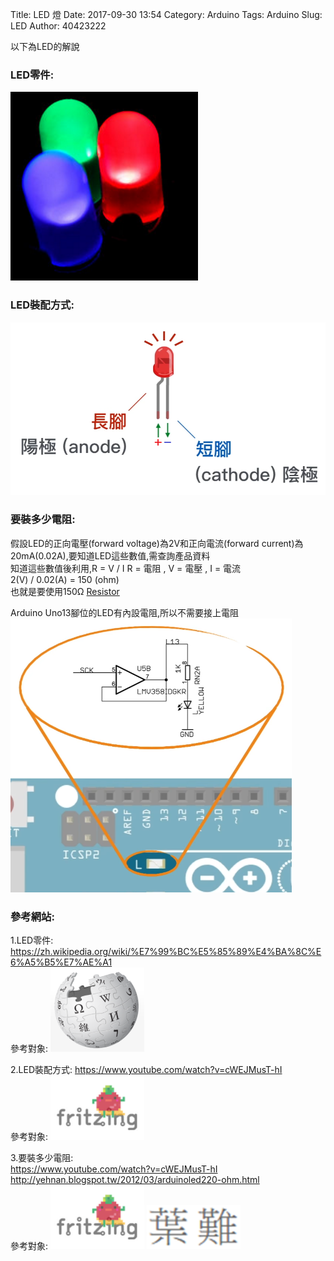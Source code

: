Title: LED 燈
Date: 2017-09-30 13:54
Category: Arduino
Tags: Arduino
Slug: LED
Author: 40423222

以下為LED的解說

<!-- PELICAN_END_SUMMARY -->

### LED零件:<br/>
<img src="./../data/LED/LED.png" width="300" /><br/>



### LED裝配方式:<br/>
<img src="./../data/LED/install.png" width="650" /><br/>



### 要裝多少電阻:<br/>
假設LED的正向電壓(forward voltage)為2V和正向電流(forward current)為20mA(0.02A),要知道LED這些數值,需查詢產品資料<br/>
知道這些數值後利用,R = V / I   R = 電阻 , V = 電壓 , I = 電流<br/>
2(V) / 0.02(A) = 150 (ohm)<br/>
也就是要使用150Ω <a href="https://40423222.github.io/2017springcd_hw/blog/Arduino-Resistance.html">Resistor</a>

Arduino Uno13腳位的LED有內設電阻,所以不需要接上電阻<br/>
<img src="./../data/LED/Arduino pin13.png" width="450" />



### 參考網站:<br/>
1.LED零件:
<a href="https://zh.wikipedia.org/wiki/%E7%99%BC%E5%85%89%E4%BA%8C%E6%A5%B5%E7%AE%A1">https://zh.wikipedia.org/wiki/%E7%99%BC%E5%85%89%E4%BA%8C%E6%A5%B5%E7%AE%A1</a><br/>
參考對象:
<img src="./../data/LED/維基百科.png" width="150" /><br/>

2.LED裝配方式:
<a href="https://www.youtube.com/watch?v=cWEJMusT-hI">https://www.youtube.com/watch?v=cWEJMusT-hI</a><br/>
參考對象:
<img src="./../data/LED/軟爛番茄.png" width="150" /><br/>

3.要裝多少電阻:<br/>
<a href="https://www.youtube.com/watch?v=cWEJMusT-hI">https://www.youtube.com/watch?v=cWEJMusT-hI</a><br/>
<a href="http://yehnan.blogspot.tw/2012/03/arduinoled220-ohm.html">http://yehnan.blogspot.tw/2012/03/arduinoled220-ohm.html</a><br/>
參考對象:
<img src="./../data/LED/軟爛番茄.png" width="150" />
<img src="./../data/LED/葉難.png" width="150" />